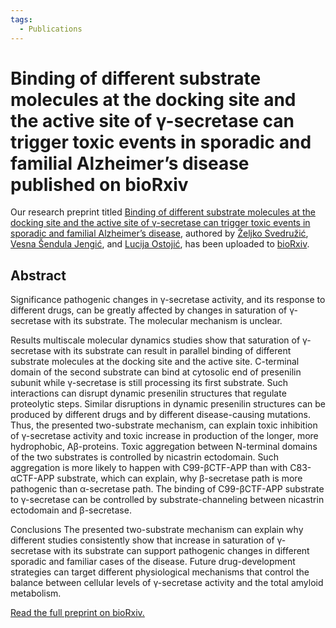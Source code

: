 ```yaml
---
tags:
  - Publications
---
```


# Binding of different substrate molecules at the docking site and the active site of γ-secretase can trigger toxic events in sporadic and familial Alzheimer’s disease published on bioRxiv

Our research preprint titled [Binding of different substrate molecules at the docking site and the active site of γ-secretase can trigger toxic events in sporadic and familial Alzheimer’s disease](https://www.biorxiv.org/content/10.1101/2022.04.12.487996v1), authored by [Željko Svedružić](../principal-investigator.md), [Vesna Šendula Jengić](https://portal.uniri.hr/portfelj/2010), and [Lucija Ostojić](https://www.gu.se/en/about/find-staff/lucijaostojic), has been uploaded to [bioRxiv](https://www.biorxiv.org/).

## Abstract

Significance pathogenic changes in γ-secretase activity, and its response to different drugs, can be greatly affected by changes in saturation of γ-secretase with its substrate. The molecular mechanism is unclear.

Results multiscale molecular dynamics studies show that saturation of γ-secretase with its substrate can result in parallel binding of different substrate molecules at the docking site and the active site. C-terminal domain of the second substrate can bind at cytosolic end of presenilin subunit while γ-secretase is still processing its first substrate. Such interactions can disrupt dynamic presenilin structures that regulate proteolytic steps. Similar disruptions in dynamic presenilin structures can be produced by different drugs and by different disease-causing mutations. Thus, the presented two-substrate mechanism, can explain toxic inhibition of γ-secretase activity and toxic increase in production of the longer, more hydrophobic, Aβ-proteins. Toxic aggregation between N-terminal domains of the two substrates is controlled by nicastrin ectodomain. Such aggregation is more likely to happen with C99-βCTF-APP than with C83-αCTF-APP substrate, which can explain, why β-secretase path is more pathogenic than α-secretase path. The binding of C99-βCTF-APP substrate to γ-secretase can be controlled by substrate-channeling between nicastrin ectodomain and β-secretase.

Conclusions The presented two-substrate mechanism can explain why different studies consistently show that increase in saturation of γ-secretase with its substrate can support pathogenic changes in different sporadic and familiar cases of the disease. Future drug-development strategies can target different physiological mechanisms that control the balance between cellular levels of γ-secretase activity and the total amyloid metabolism.

[Read the full preprint on bioRxiv.](https://www.biorxiv.org/content/10.1101/2022.04.12.487996v1)
